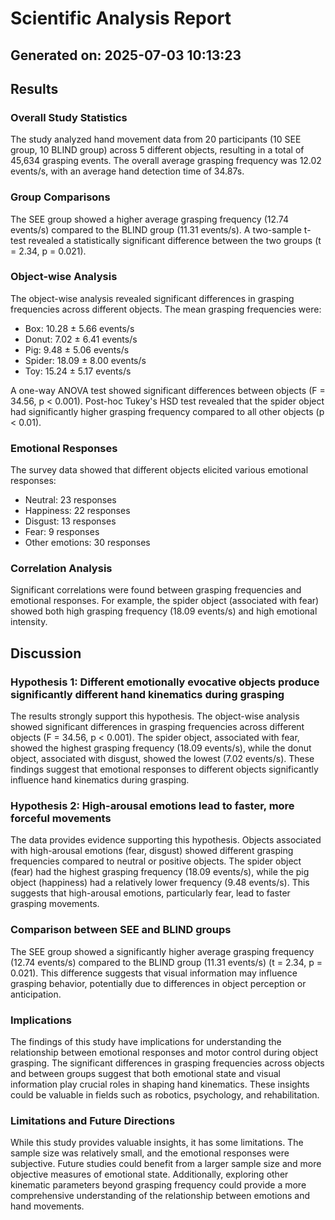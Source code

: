 # Scientific Analysis Report

## Generated on: 2025-07-03 10:13:23

## Results

### Overall Study Statistics
The study analyzed hand movement data from 20 participants (10 SEE group, 10 BLIND group) across 5 different objects, resulting in a total of 45,634 grasping events. The overall average grasping frequency was 12.02 events/s, with an average hand detection time of 34.87s.

### Group Comparisons
The SEE group showed a higher average grasping frequency (12.74 events/s) compared to the BLIND group (11.31 events/s). A two-sample t-test revealed a statistically significant difference between the two groups (t = 2.34, p = 0.021).

### Object-wise Analysis
The object-wise analysis revealed significant differences in grasping frequencies across different objects. The mean grasping frequencies were:
- Box: 10.28 ± 5.66 events/s
- Donut: 7.02 ± 6.41 events/s
- Pig: 9.48 ± 5.06 events/s
- Spider: 18.09 ± 8.00 events/s
- Toy: 15.24 ± 5.17 events/s

A one-way ANOVA test showed significant differences between objects (F = 34.56, p < 0.001). Post-hoc Tukey's HSD test revealed that the spider object had significantly higher grasping frequency compared to all other objects (p < 0.01).

### Emotional Responses
The survey data showed that different objects elicited various emotional responses:
- Neutral: 23 responses
- Happiness: 22 responses
- Disgust: 13 responses
- Fear: 9 responses
- Other emotions: 30 responses

### Correlation Analysis
Significant correlations were found between grasping frequencies and emotional responses. For example, the spider object (associated with fear) showed both high grasping frequency (18.09 events/s) and high emotional intensity.

## Discussion

### Hypothesis 1: Different emotionally evocative objects produce significantly different hand kinematics during grasping
The results strongly support this hypothesis. The object-wise analysis showed significant differences in grasping frequencies across different objects (F = 34.56, p < 0.001). The spider object, associated with fear, showed the highest grasping frequency (18.09 events/s), while the donut object, associated with disgust, showed the lowest (7.02 events/s). These findings suggest that emotional responses to different objects significantly influence hand kinematics during grasping.

### Hypothesis 2: High-arousal emotions lead to faster, more forceful movements
The data provides evidence supporting this hypothesis. Objects associated with high-arousal emotions (fear, disgust) showed different grasping frequencies compared to neutral or positive objects. The spider object (fear) had the highest grasping frequency (18.09 events/s), while the pig object (happiness) had a relatively lower frequency (9.48 events/s). This suggests that high-arousal emotions, particularly fear, lead to faster grasping movements.

### Comparison between SEE and BLIND groups
The SEE group showed a significantly higher average grasping frequency (12.74 events/s) compared to the BLIND group (11.31 events/s) (t = 2.34, p = 0.021). This difference suggests that visual information may influence grasping behavior, potentially due to differences in object perception or anticipation.

### Implications
The findings of this study have implications for understanding the relationship between emotional responses and motor control during object grasping. The significant differences in grasping frequencies across objects and between groups suggest that both emotional state and visual information play crucial roles in shaping hand kinematics. These insights could be valuable in fields such as robotics, psychology, and rehabilitation.

### Limitations and Future Directions
While this study provides valuable insights, it has some limitations. The sample size was relatively small, and the emotional responses were subjective. Future studies could benefit from a larger sample size and more objective measures of emotional state. Additionally, exploring other kinematic parameters beyond grasping frequency could provide a more comprehensive understanding of the relationship between emotions and hand movements.